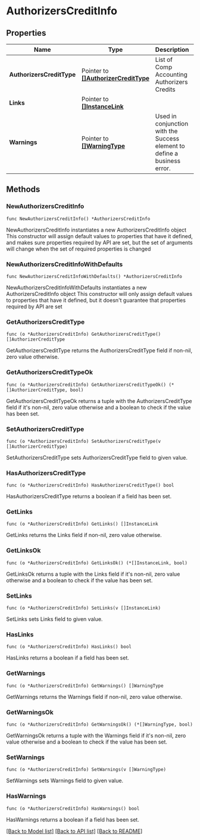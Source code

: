 # AuthorizersCreditInfo

## Properties

Name | Type | Description | Notes
------------ | ------------- | ------------- | -------------
**AuthorizersCreditType** | Pointer to [**[]AuthorizerCreditType**](AuthorizerCreditType.md) | List of Comp Accounting Authorizers Credits | [optional] 
**Links** | Pointer to [**[]InstanceLink**](InstanceLink.md) |  | [optional] 
**Warnings** | Pointer to [**[]WarningType**](WarningType.md) | Used in conjunction with the Success element to define a business error. | [optional] 

## Methods

### NewAuthorizersCreditInfo

`func NewAuthorizersCreditInfo() *AuthorizersCreditInfo`

NewAuthorizersCreditInfo instantiates a new AuthorizersCreditInfo object
This constructor will assign default values to properties that have it defined,
and makes sure properties required by API are set, but the set of arguments
will change when the set of required properties is changed

### NewAuthorizersCreditInfoWithDefaults

`func NewAuthorizersCreditInfoWithDefaults() *AuthorizersCreditInfo`

NewAuthorizersCreditInfoWithDefaults instantiates a new AuthorizersCreditInfo object
This constructor will only assign default values to properties that have it defined,
but it doesn't guarantee that properties required by API are set

### GetAuthorizersCreditType

`func (o *AuthorizersCreditInfo) GetAuthorizersCreditType() []AuthorizerCreditType`

GetAuthorizersCreditType returns the AuthorizersCreditType field if non-nil, zero value otherwise.

### GetAuthorizersCreditTypeOk

`func (o *AuthorizersCreditInfo) GetAuthorizersCreditTypeOk() (*[]AuthorizerCreditType, bool)`

GetAuthorizersCreditTypeOk returns a tuple with the AuthorizersCreditType field if it's non-nil, zero value otherwise
and a boolean to check if the value has been set.

### SetAuthorizersCreditType

`func (o *AuthorizersCreditInfo) SetAuthorizersCreditType(v []AuthorizerCreditType)`

SetAuthorizersCreditType sets AuthorizersCreditType field to given value.

### HasAuthorizersCreditType

`func (o *AuthorizersCreditInfo) HasAuthorizersCreditType() bool`

HasAuthorizersCreditType returns a boolean if a field has been set.

### GetLinks

`func (o *AuthorizersCreditInfo) GetLinks() []InstanceLink`

GetLinks returns the Links field if non-nil, zero value otherwise.

### GetLinksOk

`func (o *AuthorizersCreditInfo) GetLinksOk() (*[]InstanceLink, bool)`

GetLinksOk returns a tuple with the Links field if it's non-nil, zero value otherwise
and a boolean to check if the value has been set.

### SetLinks

`func (o *AuthorizersCreditInfo) SetLinks(v []InstanceLink)`

SetLinks sets Links field to given value.

### HasLinks

`func (o *AuthorizersCreditInfo) HasLinks() bool`

HasLinks returns a boolean if a field has been set.

### GetWarnings

`func (o *AuthorizersCreditInfo) GetWarnings() []WarningType`

GetWarnings returns the Warnings field if non-nil, zero value otherwise.

### GetWarningsOk

`func (o *AuthorizersCreditInfo) GetWarningsOk() (*[]WarningType, bool)`

GetWarningsOk returns a tuple with the Warnings field if it's non-nil, zero value otherwise
and a boolean to check if the value has been set.

### SetWarnings

`func (o *AuthorizersCreditInfo) SetWarnings(v []WarningType)`

SetWarnings sets Warnings field to given value.

### HasWarnings

`func (o *AuthorizersCreditInfo) HasWarnings() bool`

HasWarnings returns a boolean if a field has been set.


[[Back to Model list]](../README.md#documentation-for-models) [[Back to API list]](../README.md#documentation-for-api-endpoints) [[Back to README]](../README.md)


